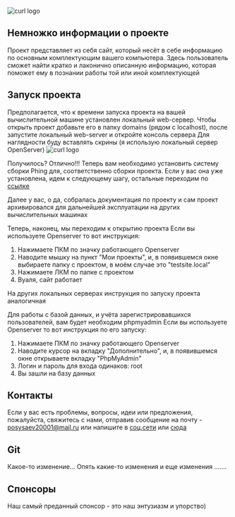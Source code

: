 ![curl logo](https://1.bp.blogspot.com/-XYvQY7hhnMI/XZMcftSHt5I/AAAAAAAAAfk/oaI0QZ2T9-YOWIEuYm0jncnx19sTDbLXwCLcBGAsYHQ/s400/PHP%2Btraining%2Binstitute%2Bnear%2Bme_learningcaff.com.png)

## Немножко информации о проекте

Проект представляет из себя сайт, который несёт в себе информацию по основным комплектующим вашего компьютера. Здесь пользователь сможет найти кратко и лаконично описанную информацию, которая поможет ему в познании работы той или иной комплектующей

## Запуск проекта

Предполагается, что к времени запуска проекта на вашей вычислительной машине установлен локальный web-сервер.
Чтобы открыть проект добавьте его в папку domains (рядом с localhost), после запустите локальный web-server  и откройте консоль сервера
Для наглядности буду вставлять скрины (я использую локальный сервер OpenServer)
 ![curl logo](http://i91.fastpic.ru/big/2017/0111/09/df14ece0b17a1fdf337cce8f262c8c09.jpg)


 Получилось? Отлично!!!
 Теперь вам необходимо установить систему сборки Phing для, соответственно сборки проекта. Если у вас она уже установлена, идем к следующему шагу, остальные переходим по [ссылке](https://mc-class.ru/razrab/856-stavim-phing-na-openserver.html)
 
 Далее у вас, о да, собралась документация по проекту и сам проект архивировался для дальнейшей эксплуатации на других вычислительных машинах

 Теперь, наконец, мы переходим к открытию проекта
 Если вы используете Openserver то вот инструкция:
 1) Нажимаете ПКМ по значку работающего Openserver
 2) Наводите мышку на пункт "Мои проекты", и, в появившемся окне выбираете папку с проектом, в моём случае это "testsite.local"
 3) Нажимаете ЛКМ по папке с проектом
 4) Вуаля, сайт работает

 На других локальных серверах инструкция по запуску проекта аналогичная

 Для работы с базой данных, и учёта зарегистрировавшихся пользователей, вам будет необходим phpmyadmin
 Если вы используете Openserver то вот инструкция по его запуску:
 1) Нажимаете ПКМ по значку работающего Openserver
 2) Наводите курсор на вкладку "Дополнительно", и, в появившемся окне открываете вкладку "PhpMyAdmin"
 3) Логин и пароль для входа одинаков: root
 4) Вы зашли на базу данных
## Контакты

Если у вас есть проблемы, вопросы, идеи или предложения, пожалуйста, свяжитесь с нами, отправив
сообщение на почту - posysaev20001@mail.ru или напишите в [соц.сети](https://vk.com/gposysaev) или [сюда](https://vk.com/king_of_cum)


## Git
Какое-то изменение...
Опять какие-то изменения
и еще изменения
.......

## Спонсоры

Наш самый преданный спонсор - это наш энтузиазм и упорство) 
